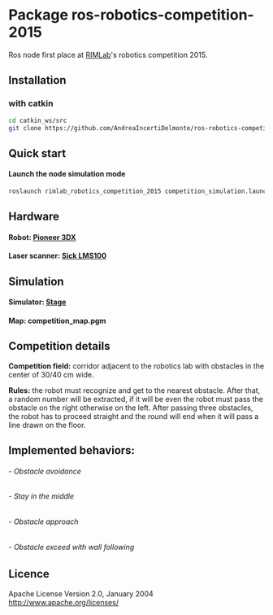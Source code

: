 # Package ros-robotics-competition-2015
Ros node first place at [RIMLab](http://rimlab.ce.unipr.it/)'s robotics competition 2015.


## Installation

### with catkin

``` bash
cd catkin_ws/src
git clone https://github.com/AndreaIncertiDelmonte/ros-robotics-competition-2015.git
```

## Quick start

#### Launch the node simulation mode

``` bash
roslaunch rimlab_robotics_competition_2015 competition_simulation.launch
```

## Hardware

#### Robot: [Pioneer 3DX](http://www.mobilerobots.com/researchrobots/pioneerp3dx.aspx)
#### Laser scanner: [Sick LMS100](http://www.sick.com/group/EN/home/products/product_news/laser_measurement_systems/Pages/lms100.aspx)

## Simulation

#### Simulator: [Stage](http://wiki.ros.org/stage)
#### Map: competition_map.pgm

## Competition details

**Competition field:** corridor adjacent to the robotics lab with obstacles in the center of 30/40 cm wide.

**Rules:** the robot must recognize and get to the nearest obstacle. After that, a random number will be extracted, if it will be even the robot must pass the obstacle on the right otherwise on the left.
After passing three obstacles, the robot has to proceed straight and the round will end when it will pass a line drawn on the floor.

## Implemented behaviors:

###### - Obstacle avoidance
###### - Stay in the middle
###### - Obstacle approach
###### - Obstacle exceed with wall following


## Licence
Apache License Version 2.0, January 2004 http://www.apache.org/licenses/
